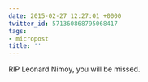 ```yaml
---
date: 2015-02-27 12:27:01 +0000
twitter_id: 571360868795068417
tags:
- micropost
title: ''
---
```


RIP Leonard Nimoy, you will be missed.
